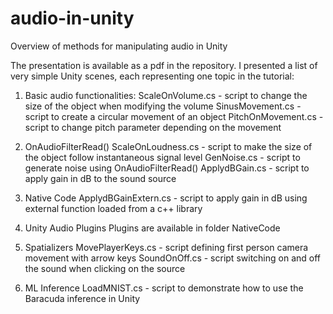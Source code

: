 # audio-in-unity
Overview of methods for manipulating audio in Unity

The presentation is available as a pdf in the repository. I presented a list of very simple Unity scenes, each representing one topic in the tutorial: 

1. Basic audio functionalities:
   ScaleOnVolume.cs - script to change the size of the object when modifying the volume
   SinusMovement.cs - script to create a circular movement of an object
   PitchOnMovement.cs - script to change pitch parameter depending on the movement
   
2. OnAudioFilterRead()
   ScaleOnLoudness.cs - script to make the size of the object follow instantaneous signal level
   GenNoise.cs - script to generate noise using OnAudioFilterRead()
   ApplydBGain.cs - script to apply gain in dB to the sound source
3. Native Code 
   ApplydBGainExtern.cs - script to apply gain in dB using external function loaded from a c++ library
4. Unity Audio Plugins 
   Plugins are available in folder NativeCode
5. Spatializers
   MovePlayerKeys.cs - script defining first person camera movement with arrow keys
   SoundOnOff.cs - script switching on and off the sound when clicking on the source
6. ML Inference 
   LoadMNIST.cs - script to demonstrate how to use the Baracuda inference in Unity


